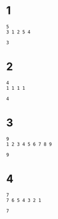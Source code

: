 # 1
```
5
3 1 2 5 4
```
```
3
```
# 2
```
4
1 1 1 1
```
```
4
```
# 3
```
9
1 2 3 4 5 6 7 8 9
```
```
9
```
# 4
```
7
7 6 5 4 3 2 1
```
```
7
```
